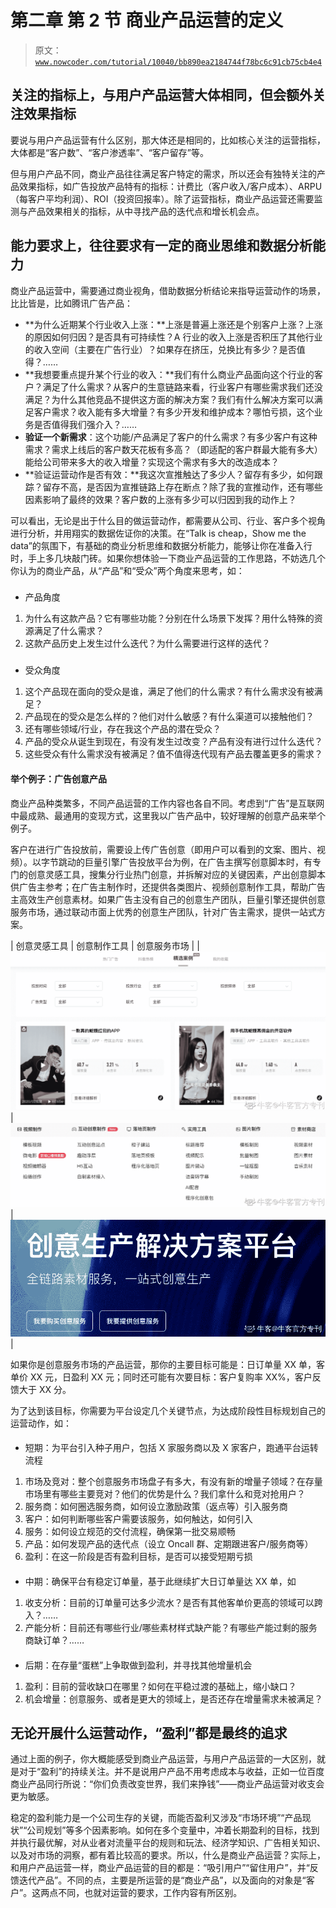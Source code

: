 # 第二章 第 2 节 商业产品运营的定义

> 原文：[`www.nowcoder.com/tutorial/10040/bb890ea2184744f78bc6c91cb75cb4e4`](https://www.nowcoder.com/tutorial/10040/bb890ea2184744f78bc6c91cb75cb4e4)

## 关注的指标上，与用户产品运营大体相同，但会额外关注效果指标

要说与用户产品运营有什么区别，那大体还是相同的，比如核心关注的运营指标，大体都是“客户数”、“客户渗透率”、“客户留存”等。

但与用户产品不同，商业产品往往满足客户特定的需求，所以还会有独特关注的产品效果指标，如广告投放产品特有的指标：计费比（客户收入/客户成本）、ARPU（每客户平均利润）、ROI（投资回报率）。除了运营指标，商业产品运营还需要监测与产品效果相关的指标，从中寻找产品的迭代点和增长机会点。

## 能力要求上，往往要求有一定的商业思维和数据分析能力

商业产品运营中，需要通过商业视角，借助数据分析结论来指导运营动作的场景，比比皆是，比如腾讯广告产品：

*   **为什么近期某个行业收入上涨：**上涨是普遍上涨还是个别客户上涨？上涨的原因如何归因？是否具有可持续性？A 行业的收入上涨是否积压了其他行业的收入空间（主要在广告行业）？如果存在挤压，兑换比有多少？是否值得？……
*   **我想要重点提升某个行业的收入：**我们有什么商业产品面向这个行业的客户？满足了什么需求？从客户的生意链路来看，行业客户有哪些需求我们还没满足？为什么其他竞品不提供这方面的解决方案？我们有什么解决方案可以满足客户需求？收入能有多大增量？有多少开发和维护成本？哪怕亏损，这个业务是否值得我们强介入？……
*   **验证一个新需求**：这个功能/产品满足了客户的什么需求？有多少客户有这种需求？需求上线后的客户数天花板有多高？（即适配的客户群最大能有多大）能给公司带来多大的收入增量？实现这个需求有多大的改造成本？
*   **验证运营动作是否有效：**我这次宣推触达了多少人？留存有多少，如何跟踪？留存不高，是否因为宣推链路上存在断点？除了我的宣推动作，还有哪些因素影响了最终的效果？客户数的上涨有多少可以归因到我的动作上？

可以看出，无论是出于什么目的做运营动作，都需要从公司、行业、客户多个视角进行分析，并用翔实的数据佐证你的决策。在“Talk is cheap，Show me the data”的氛围下，有基础的商业分析思维和数据分析能力，能够让你在准备入行时，手上多几块敲门砖。如果你想体验一下商业产品运营的工作思路，不妨选几个你认为的商业产品，从“产品”和“受众”两个角度来思考，如：

### 

*   产品角度

1.  为什么有这款产品？它有哪些功能？分别在什么场景下发挥？用什么特殊的资源满足了什么需求？
2.  这款产品历史上发生过什么迭代？为什么需要进行这样的迭代？

### 

*   受众角度

1.  这个产品现在面向的受众是谁，满足了他们的什么需求？有什么需求没有被满足？
2.  产品现在的受众是怎么样的？他们对什么敏感？有什么渠道可以接触他们？
3.  还有哪些领域/行业，存在我这个产品的潜在受众？
4.  产品的受众从诞生到现在，有没有发生过改变？产品有没有进行过什么迭代？
5.  这些受众有什么需求没有被满足？值不值得迭代现有产品去覆盖更多的需求？

#### 举个例子：广告创意产品

商业产品种类繁多，不同产品运营的工作内容也各自不同。考虑到“广告”是互联网中最成熟、最通用的变现方式，这里我以广告产品中，较好理解的创意产品来举个例子。

客户在进行广告投放前，需要设上传广告创意（即用户可以看到的文案、图片、视频）。以字节跳动的巨量引擎广告投放平台为例，在广告主撰写创意脚本时，有专门的创意灵感工具，搜集分行业热门创意，并拆解对应的关键因素，产出创意脚本供广告主参考；在广告主制作时，还提供各类图片、视频创意制作工具，帮助广告主高效生产创意素材。如果广告主没有自己的创意生产团队，巨量引擎还提供创意服务市场，通过联动市面上优秀的创意生产团队，针对广告主需求，提供一站式方案。

| 创意灵感工具 | 创意制作工具 | 创意服务市场 |
| ![](img/3f1e8f44ceff749e189ef2659c5cc4c8.png)  | ![](img/7edb5c3aa5386f61b5c8bf34cf86739f.png)  | ![](img/e44cc0d033e5a1b8dddb3a0e6a02d7e7.png)  |

 如果你是创意服务市场的产品运营，那你的主要目标可能是：日订单量 XX 单，客单价 XX 元，日盈利 XX 元；同时还可能有次要目标：客户复购率 XX%，客户反馈大于 XX 分。

为了达到该目标，你需要为平台设定几个关键节点，为达成阶段性目标规划自己的运营动作，如：

#### 

*   短期：为平台引入种子用户，包括 X 家服务商以及 X 家客户，跑通平台运转流程

1.  市场及竞对：整个创意服务市场盘子有多大，有没有新的增量子领域？在存量市场里有哪些主要竞对？他们的优势是什么？我们拿什么和竞对抢用户？
2.  服务商：如何圈选服务商，如何设立激励政策（返点等）引入服务商
3.  客户：如何判断哪些客户需要该服务，如何触达，如何引入
4.  服务：如何设立规范的交付流程，确保第一批交易顺畅
5.  产品：如何发现产品的迭代点（设立 Oncall 群、定期跟进客户/服务商等）
6.  盈利：在这一阶段是否有盈利目标，是否可以接受短期亏损

#### 

*   中期：确保平台有稳定订单量，基于此继续扩大日订单量达 XX 单，如

1.  收支分析：目前的订单量可达多少流水？是否有其他客单价更高的领域可以跨入？……
2.  产能分析：目前还有哪些行业/哪些素材样式缺产能？有哪些产能过剩的服务商缺订单？……

#### 

*   后期：在存量“蛋糕”上争取做到盈利，并寻找其他增量机会

1.  盈利：目前的营收缺口在哪里？如何在平稳过渡的基础上，缩小缺口？
2.  机会增量：创意服务、或者是更大的领域上，是否还存在增量需求未被满足？

## 无论开展什么运营动作，“盈利”都是最终的追求

通过上面的例子，你大概能感受到商业产品运营，与用户产品运营的一大区别，就是对于“盈利”的持续关注。并不是说用户产品不用考虑成本与收益，正如一位百度商业产品同行所说：“你们负责改变世界，我们来挣钱”——商业产品运营对收支会更为敏感。

稳定的盈利能力是一个公司生存的关键，而能否盈利又涉及“市场环境”“产品现状”“公司规划”等多个因素影响。如何在多个变量中，冲着长期盈利的目标，找到并执行最优解，对从业者对流量平台的规则和玩法、经济学知识、广告相关知识、以及对市场的洞察，都有着比较高的要求。所以，什么是商业产品运营？实际上，和用户产品运营一样，商业产品运营的目的都是：“吸引用户”“留住用户”，并“反馈迭代产品”。不同的点，主要是所运营的是“商业产品”，以及面向的对象是“客户”。这两点不同，也就对运营的要求，工作内容有所区别。